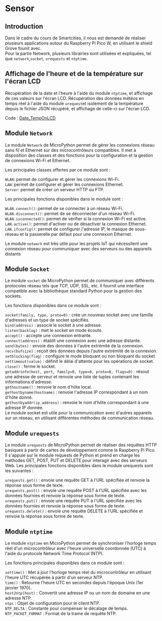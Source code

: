 # Sensor

## Introduction
Dans le cadre du cours de Smartcities, il nous est demandé de réaliser plusieurs applications autour du Raspberry Pi Pico W, en utilisant le shield Grove founit avec.<BR>
Pour la partie Network, plusieurs librairies sont utilisées et expliquées, tel que `network`,`socket`, `urequests` et `ntptime`.

  
## Affichage de l'heure et de la température sur l'écran LCD
Récupération de la date et l'heure à l'aide du module `ntptime`, et affichage de ces valeurs sur l'écran LCD. Récupération des données météos en temps réel à l'aide du module `urequest`et isolement de la température depuis le fichier JSON récupéré, et affichage de celle-ci sur l'écran LCD. 
 
Code : [Date_TempOnLCD](https://github.com/hepl-leclercq/smartcities/blob/cf75debafacb006d1cb1ba19c0fdee6739b37435/Network/Date_TempOnLCD.py)




## Module `Network`
Le module `Network` de MicroPython permet de gérer les connexions réseau sans fil et Ethernet sur des microcontrôleurs compatibles. Il met à disposition des classes et des fonctions pour la configuration et la gestion de connexions Wi-Fi et Ethernet.

Les principales classes offertes par ce module sont :

`WLAN`: permet de configurer et gérer les connexions Wi-Fi. <BR>
`LAN`: permet de configurer et gérer les connexions Ethernet.<BR>
`Server`: permet de créer un serveur HTTP ou FTP.<BR>
  
Les principales fonctions disponibles dans le module sont :

`WLAN.connect()`: permet de se connecter à un réseau Wi-Fi.<BR>
`WLAN.disconnect()`: permet de se déconnecter d'un réseau Wi-Fi.<BR>
`WLAN.isconnected()`: permet de vérifier si la connexion Wi-Fi est active.<BR>
`LAN.active()`: permet d'activer ou de désactiver la connexion Ethernet.<BR>
`LAN.ifconfig()`: permet de configurer l'adresse IP, le masque de sous-réseau et la passerelle par défaut pour une connexion Ethernet.<BR>
  
Le module `network` est très utile pour les projets IoT qui nécessitent une connexion réseau pour communiquer avec des serveurs ou des appareils distants

## Module `Socket`
Le module `socket` de MicroPython permet de communiquer avec différents protocoles réseau tels que TCP, UDP, SSL, etc. Il fournit une interface compatible avec la bibliothèque standard Python pour la gestion des sockets.

Les fonctions disponibles dans ce module sont :<BR>

`socket(family, type, proto=0)` : crée un nouveau socket avec une famille d'adresses et un type de socket spécifiés.<BR>
`bind(address)` : associe le socket à une adresse.<BR>
`listen(backlog)` : met le socket en mode écoute.<BR>
`accept()` : accepte une connexion entrante.<BR>
`connect(address)` : établit une connexion avec une adresse distante.<BR>
`send(bytes)` : envoie des données à l'autre extrémité de la connexion.<BR>
`recv(bufsize)` : reçoit des données depuis l'autre extrémité de la connexion.<BR>
`setblocking(flag)` : configure le mode bloquant ou non bloquant du socket.<BR>
`settimeout(value)` : définit le délai d'attente pour les opérations de socket.<BR>
`close()` : ferme le socket.<BR>
`getaddrinfo(host, port, family=0, type=0, proto=0, flags=0)` : résout une adresse de serveur et renvoie une liste de tuples contenant les informations d'adresse.<BR>
`gethostname()` : renvoie le nom d'hôte local.<BR>
`gethostbyname(hostname)` : renvoie l'adresse IP correspondant à un nom d'hôte donné.<BR>
`gethostbyaddr(ip_address)` : renvoie le nom d'hôte correspondant à une adresse IP donnée.<BR>
Le module socket est utile pour la communication avec d'autres appareils sur un réseau, en utilisant différentes méthodes de communication réseau.
  
## Module `urequests`
Le module `urequests` de MicroPython permet de réaliser des requêtes HTTP basiques à partir de cartes de développement comme le Raspberry Pi Pico. Il s'appuie sur le module requests de Python et prend en charge les méthodes GET, POST, PUT et DELETE pour interagir avec des serveurs Web. Les principales fonctions disponibles dans le module urequests sont les suivantes :<BR>

`urequests.get()` : envoie une requête GET à l'URL spécifiée et renvoie la réponse sous forme de texte.<BR>
`urequests.post()` : envoie une requête POST à l'URL spécifiée avec les données fournies et renvoie la réponse sous forme de texte.<BR>
`urequests.put()` : envoie une requête PUT à l'URL spécifiée avec les données fournies et renvoie la réponse sous forme de texte.<BR>
`urequests.delete()` : envoie une requête DELETE à l'URL spécifiée et renvoie la réponse sous forme de texte.<BR>

## Module `ntptime`
Le module `ntptime` en MicroPython permet de synchroniser l'horloge temps réel d'un microcontrôleur avec l'heure universelle coordonnée (UTC) à l'aide du protocole Network Time Protocol (NTP).<BR>

Les fonctions principales disponibles dans ce module sont :<BR>

`settime()` : Met à jour l'horloge temps réel du microcontrôleur en utilisant l'heure UTC récupérée à partir d'un serveur NTP.<BR>
`time()` : Retourne l'heure UTC en secondes depuis l'époque Unix (1er janvier 1970).<BR>
`host2ntp(host)` : Convertit une adresse IP ou un nom de domaine en une adresse NTP.<BR>
`ntpc` : Objet de configuration pour le client NTP.<BR>
`NTP_DELTA` : Constante pour compenser le décalage de temps.<BR>
`NTP_PACKET_FORMAT` : Format de la trame de requête NTP.<BR>
